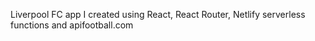 Liverpool FC app I created using React, React Router, Netlify serverless functions and apifootball.com
